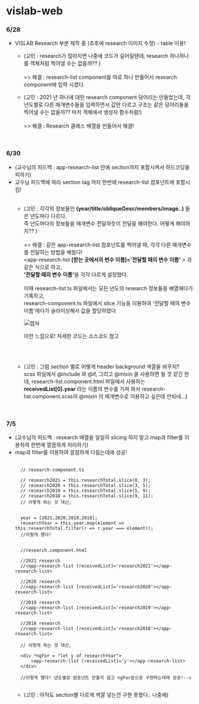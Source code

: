 # vislab-web

<h3>6/28</h3>

- VISLAB Research 부분 제작 중 (추후에 research 이미지 수정) - table 이용!

  - (고민 : research가 많아지면 나중에 코드가 길어질텐데, research 하나하나를 객체처럼 찍어낼 수는 없을까?? )
  <br><br>=> 해결 : research-list component를 따로 하나 만들어서 research component에 입력 시켰다.

  - (고민 : 2021 년 하나에 대한 research component 덩어리는 만들었는데, 각 년도별로 다른 매개변수들을 입력하면서 값만 다르고 구조는 같은 덩어리들을 찍어낼 수는 없을까?? 마치 객체에서 생성자 함수처럼!) 
  <br><br>=> 해결 : Research 클래스 배열을 만들어서 해결!

<br>
<h3>6/30</h3>

- (교수님의 피드백 : app-research-list 안에 section까지 포함시켜서 하드코딩을 피하기) 
- 교수님 피드백에 따라 section tag 까지 한번에 research-list 컴포넌트에 포함시킴!<br><br>
  - (고민 : 각각의 정보들인 <b>(year/title/obliqueDesc/members/image..)</b> 들은 년도마다 다르다. 
    <br>즉 년도마다의 정보들을 매개변수 전달하듯이 전달을 해야한다. 어떻게 해야하지?? ) 
    <br><br>=> 해결 : 같은 app-research-list 컴포넌트를 찍어낼 때, 각각 다른 매개변수를 전달하는 방법을 배웠다! <br>
    <app-research-list <b>[받는 곳에서의 변수 이름]='전달할 때의 변수 이름'</b> ></app-research-list> 과 같은 식으로 하고, <br><b>'전달할 때의 변수 이름'</b>을 각각 다르게 설정했다.
    <br><br>
    이때 research-list.ts 파일에서는 모든 년도의 research 정보들을 배열에다가 기록하고,
    <br>research-component.ts 파일에서 slice 기능을 이용하여 '전달할 때의 변수 이름'에다가 슬라이싱해서 값을 할당하였다
      <br>

    ![캡처](https://user-images.githubusercontent.com/59140182/123925762-2efcbf00-d9c6-11eb-9dfd-922a8ef276f0.PNG)

    이런 느낌으로! 자세한 코드는 소스코드 참고
    
     <br><br>
   - (고민 : 그럼 section 별로 어떻게 header background 색깔을 바꾸지? 
  <br>scss 파일에서 @include 와 @if, 그리고 @mixin 을 사용하면 될 것 같긴 한데, research-list.component.html 파일에서 사용하는 <b>receivedList[0].year</b> 라는 이름의 변수를 가져       와서 research-list.component.scss의 @mixin 의 매개변수로 이용하고 싶은데 안되네...)

<br>
<h3>7/5</h3>

- (교수님의 피드백 : research 배열을 일일히 slicing 하지 말고 map과 filter를 이용하여 한번에 깔끔하게 처리하기) 
- map과 filter를 이용하여 깔끔하게 다듬는데에 성공! <br><br>
  ```
    // research.component.ts
    
    // research2021 = this.researchTotal.slice(0, 3);
    // research2020 = this.researchTotal.slice(3, 5);
    // research2019 = this.researchTotal.slice(5, 9);
    // research2018 = this.researchTotal.slice(9, 11);
    // 이렇게 하는 것 대신,


    year = [2021,2020,2019,2018];
    researchYear = this.year.map(element => this.researchTotal.filter(r => r.year === element));
    //이렇게 했다!

  ```
  ```
  
    //research.component.html
    
    //2021 research
    //<app-research-list [receivedList]='research2021'></app-research-list>

    //2020 research
    //<app-research-list [receivedList]='research2020'></app-research-list>
    
    //2019 research
    //<app-research-list [receivedList]='research2019'></app-research-list>
    
    //2018 research
    //<app-research-list [receivedList]='research2018'></app-research-list>
    
    // 이렇게 하는 것 대신,
    
    <div *ngFor = "let y of researchYear">
        <app-research-list [receivedList]='y'></app-research-list>
    </div>
    
    //이렇게 했다! 년도별로 컴포넌트 만들지 않고 ngFor문으로 구현하는데에 성공!-->
   
    ```
    - (고민 : 아직도 section별 다르게 색깔 넣는건 구현 못했다.. 나중에)

